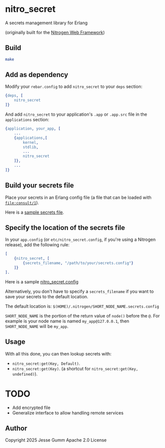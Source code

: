 # nitro_secret

A secrets management library for Erlang

(originally built for the [Nitrogen Web Framework](https://nitrogenproject.com))

## Build

```bash
make
```

## Add as dependency

Modify your `rebar.config` to add `nitro_secret` to your `deps` section:

```erlang
{deps, [
    nitro_secret
]}
```

And add `nitro_secret` to your application's `.app` or `.app.src` file in the
`applications` section:

```erlang
{application, your_app, [
    ...
    {applications,[
        kernel,
        stdlib,
        ...
        nitro_secret
    ]},
    ...
]}
```

## Build your secrets file

Place your secrets in an Erlang config file (a file that can be loaded with
[`file:consult/1`](https://www.erlang.org/doc/apps/kernel/file.html#consult/1)).

Here is a [sample secrets file](https://github.com/nitrogen/nitro_secret/blob/master/priv/sample_secrets.config).

## Specify the location of the secrets file

In your `app.config` (or `etc/nitro_secret.config`, if you're using a Nitrogen
release), add the following rule:

```erlang
[
    {nitro_secret, [
        {secrets_filename, "/path/to/your/secrets.config"}
    ]}
].
```

Here is a sample [nitro_secret.config](https://github.com/nitrogen/nitro_secret/blob/master/priv/nitro_secret.config)

Alternatively, you don't have to specify a `secrets_filename` if you want to
save your secrets to the default location.

The default location is: `$(HOME)/.nitrogen/SHORT_NODE_NAME.secrets.config`

`SHORT_NODE_NAME` is the portion of the return value of `node()` before the
`@`. For example is your node name is named `my_app@127.0.0.1`, then
`SHORT_NODE_NAME` will be `my_app`.

## Usage

With all this done, you can then lookup secrets with:

- `nitro_secret:get(Key, Default)`.
- `nitro_secret:get(Key)`. (a shortcut for `nitro_secret:get(Key, undefined)`).

# TODO

* Add encrypted file
* Generalize interface to allow handling remote services

## Author

Copyright 2025 Jesse Gumm
Apache 2.0 License
